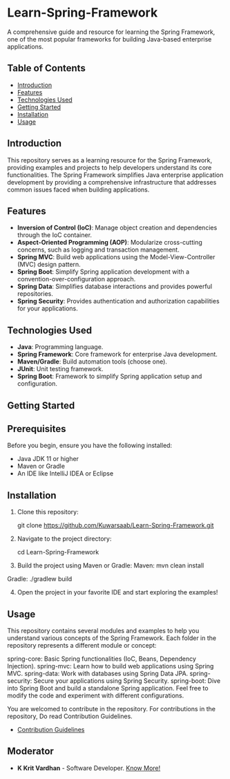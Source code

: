 # Learn-Spring-Framework

A comprehensive guide and resource for learning the Spring Framework, one of the most popular frameworks for building Java-based enterprise applications.

## Table of Contents

- [Introduction](#introduction)
- [Features](#features)
- [Technologies Used](#technologies-used)
- [Getting Started](#getting-started)
- [Installation](#installation)
- [Usage](#usage)

## Introduction

This repository serves as a learning resource for the Spring Framework, providing examples and projects to help developers understand its core functionalities. The Spring Framework simplifies Java enterprise application development by providing a comprehensive infrastructure that addresses common issues faced when building applications.

## Features

- **Inversion of Control (IoC)**: Manage object creation and dependencies through the IoC container.
- **Aspect-Oriented Programming (AOP)**: Modularize cross-cutting concerns, such as logging and transaction management.
- **Spring MVC**: Build web applications using the Model-View-Controller (MVC) design pattern.
- **Spring Boot**: Simplify Spring application development with a convention-over-configuration approach.
- **Spring Data**: Simplifies database interactions and provides powerful repositories.
- **Spring Security**: Provides authentication and authorization capabilities for your applications.

## Technologies Used

- **Java**: Programming language.
- **Spring Framework**: Core framework for enterprise Java development.
- **Maven/Gradle**: Build automation tools (choose one).
- **JUnit**: Unit testing framework.
- **Spring Boot**: Framework to simplify Spring application setup and configuration.

## Getting Started

## Prerequisites

Before you begin, ensure you have the following installed:

- Java JDK 11 or higher
- Maven or Gradle
- An IDE like IntelliJ IDEA or Eclipse

## Installation

1. Clone this repository:
  
   git clone https://github.com/Kuwarsaab/Learn-Spring-Framework.git

2. Navigate to the project directory:

    cd Learn-Spring-Framework
   
3. Build the project using Maven or Gradle:
  Maven:
    mvn clean install
   
  Gradle:
    ./gradlew build

4. Open the project in your favorite IDE and start exploring the examples!

## Usage

This repository contains several modules and examples to help you understand various concepts of the Spring Framework. Each folder in the repository represents a different module or concept:

spring-core: Basic Spring functionalities (IoC, Beans, Dependency Injection).
spring-mvc: Learn how to build web applications using Spring MVC.
spring-data: Work with databases using Spring Data JPA.
spring-security: Secure your applications using Spring Security.
spring-boot: Dive into Spring Boot and build a standalone Spring application.
Feel free to modify the code and experiment with different configurations.

You are welcomed to contribute in the repository. For contributions in the repository, Do read Contribution Guidelines.

- [Contribution Guidelines](https://github.com/indrakishore/Learn-Spring-Framework/blob/master/CONTRIBUTING.md)


## Moderator

* **K Krit Vardhan** - Software Developer.   [Know More!](https://github.com/Kuwarsaab)
